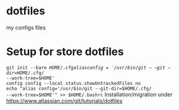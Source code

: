 # dotfiles
my configs files

# Setup for store dotfiles
<code>git init --bare $HOME/.cfg
alias config='/usr/bin/git --git-dir=$HOME/.cfg/ --work-tree=$HOME'
config config --local status.showUntrackedFiles no
echo "alias config='/usr/bin/git --git-dir=$HOME/.cfg/ --work-tree=$HOME'" >> $HOME/.bashrc</code>
Installation/migration under https://www.atlassian.com/git/tutorials/dotfiles
